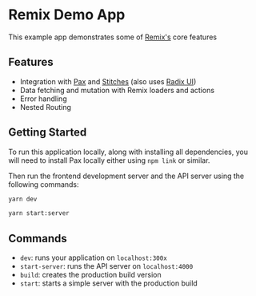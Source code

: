 # Remix Demo App

This example app demonstrates some of [Remix's](https://remix.run/) core features

## Features

- Integration with [Pax](https://github.com/PaystackHQ/pax) and [Stitches](https://stitches.dev/) (also uses [Radix UI](https://www.radix-ui.com/))
- Data fetching and mutation with Remix loaders and actions
- Error handling
- Nested Routing

## Getting Started

To run this application locally, along with installing all dependencies, you will need to install Pax locally either using `npm link` or similar.

Then run the frontend development server and the API server using the following commands:

```bash
yarn dev

yarn start:server
```

## Commands

- `dev`: runs your application on `localhost:300x`
- `start-server`: runs the API server on `localhost:4000`
- `build`: creates the production build version
- `start`: starts a simple server with the production build
